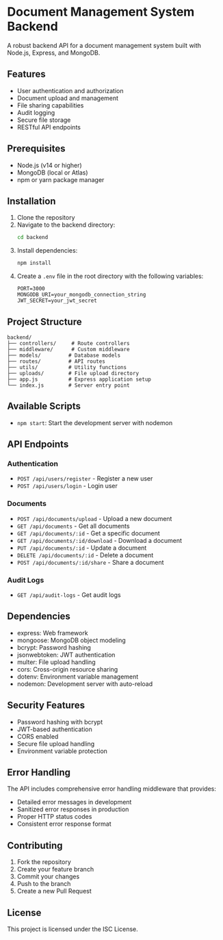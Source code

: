 # Document Management System Backend

A robust backend API for a document management system built with Node.js, Express, and MongoDB.

## Features

- User authentication and authorization
- Document upload and management
- File sharing capabilities
- Audit logging
- Secure file storage
- RESTful API endpoints

## Prerequisites

- Node.js (v14 or higher)
- MongoDB (local or Atlas)
- npm or yarn package manager

## Installation

1. Clone the repository
2. Navigate to the backend directory:
   ```bash
   cd backend
   ```
3. Install dependencies:
   ```bash
   npm install
   ```
4. Create a `.env` file in the root directory with the following variables:
   ```
   PORT=3000
   MONGODB_URI=your_mongodb_connection_string
   JWT_SECRET=your_jwt_secret
   ```

## Project Structure

```
backend/
├── controllers/     # Route controllers
├── middleware/      # Custom middleware
├── models/         # Database models
├── routes/         # API routes
├── utils/          # Utility functions
├── uploads/        # File upload directory
├── app.js          # Express application setup
└── index.js        # Server entry point
```

## Available Scripts

- `npm start`: Start the development server with nodemon

## API Endpoints

### Authentication

- `POST /api/users/register` - Register a new user
- `POST /api/users/login` - Login user

### Documents

- `POST /api/documents/upload` - Upload a new document
- `GET /api/documents` - Get all documents
- `GET /api/documents/:id` - Get a specific document
- `GET /api/documents/:id/download` - Download a document
- `PUT /api/documents/:id` - Update a document
- `DELETE /api/documents/:id` - Delete a document
- `POST /api/documents/:id/share` - Share a document

### Audit Logs

- `GET /api/audit-logs` - Get audit logs

## Dependencies

- express: Web framework
- mongoose: MongoDB object modeling
- bcrypt: Password hashing
- jsonwebtoken: JWT authentication
- multer: File upload handling
- cors: Cross-origin resource sharing
- dotenv: Environment variable management
- nodemon: Development server with auto-reload

## Security Features

- Password hashing with bcrypt
- JWT-based authentication
- CORS enabled
- Secure file upload handling
- Environment variable protection

## Error Handling

The API includes comprehensive error handling middleware that provides:

- Detailed error messages in development
- Sanitized error responses in production
- Proper HTTP status codes
- Consistent error response format

## Contributing

1. Fork the repository
2. Create your feature branch
3. Commit your changes
4. Push to the branch
5. Create a new Pull Request

## License

This project is licensed under the ISC License.

